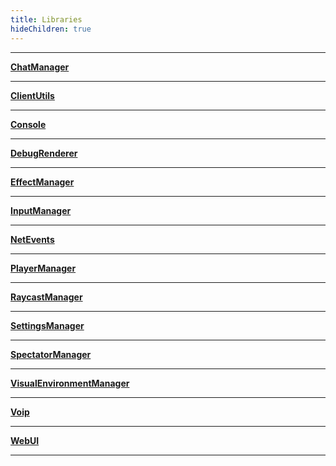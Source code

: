 ```yaml
---
title: Libraries
hideChildren: true
---
```


---

**[ChatManager](/vext/ref/client/library/chatmanager)**

---

**[ClientUtils](/vext/ref/client/library/clientutils)**

---

**[Console](/vext/ref/client/library/console)**

---

**[DebugRenderer](/vext/ref/client/library/debugrenderer)**

---

**[EffectManager](/vext/ref/client/library/effectmanager)**

---

**[InputManager](/vext/ref/client/library/inputmanager)**

---

**[NetEvents](/vext/ref/client/library/netevents)**

---

**[PlayerManager](/vext/ref/client/library/playermanager)**

---

**[RaycastManager](/vext/ref/client/library/raycastmanager)**

---

**[SettingsManager](/vext/ref/client/library/settingsmanager)**

---

**[SpectatorManager](/vext/ref/client/library/spectatormanager)**

---

**[VisualEnvironmentManager](/vext/ref/client/library/visualenvironmentmanager)**

---

**[Voip](/vext/ref/client/library/voip)**

---

**[WebUI](/vext/ref/client/library/webui)**

---
